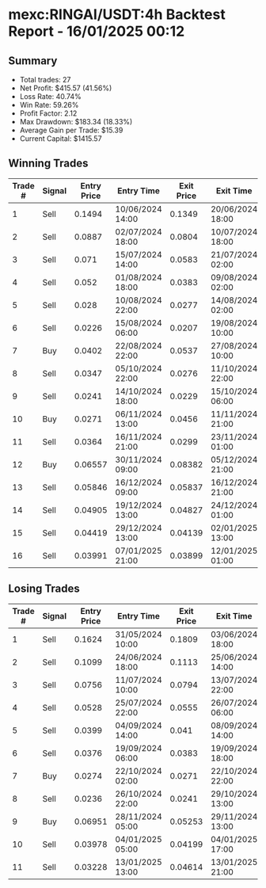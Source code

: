 # mexc:RINGAI/USDT:4h Backtest Report - 16/01/2025 00:12
## Summary

- Total trades: 27
- Net Profit: $415.57 (41.56%)
- Loss Rate: 40.74%
- Win Rate: 59.26%
- Profit Factor: 2.12
- Max Drawdown: $183.34 (18.33%)
- Average Gain per Trade: $15.39
- Current Capital: $1415.57

## Winning Trades

| Trade # | Signal | Entry Price | Entry Time | Exit Price | Exit Time | Gain |
|---------|--------|-------------|------------|------------|-----------|------|
| 1 | Sell | 0.1494 | 10/06/2024 14:00 | 0.1349 | 20/06/2024 18:00 | $23.57 |
| 2 | Sell | 0.0887 | 02/07/2024 18:00 | 0.0804 | 10/07/2024 18:00 | $23.20 |
| 3 | Sell | 0.071 | 15/07/2024 14:00 | 0.0583 | 21/07/2024 02:00 | $44.82 |
| 4 | Sell | 0.052 | 01/08/2024 18:00 | 0.0383 | 09/08/2024 02:00 | $68.09 |
| 5 | Sell | 0.028 | 10/08/2024 22:00 | 0.0277 | 14/08/2024 02:00 | $2.95 |
| 6 | Sell | 0.0226 | 15/08/2024 06:00 | 0.0207 | 19/08/2024 10:00 | $23.22 |
| 7 | Buy | 0.0402 | 22/08/2024 22:00 | 0.0537 | 27/08/2024 10:00 | $94.71 |
| 8 | Sell | 0.0347 | 05/10/2024 22:00 | 0.0276 | 11/10/2024 22:00 | $61.83 |
| 9 | Sell | 0.0241 | 14/10/2024 18:00 | 0.0229 | 15/10/2024 06:00 | $15.82 |
| 10 | Buy | 0.0271 | 06/11/2024 13:00 | 0.0456 | 11/11/2024 21:00 | $217.77 |
| 11 | Sell | 0.0364 | 16/11/2024 21:00 | 0.0299 | 23/11/2024 01:00 | $66.69 |
| 12 | Buy | 0.06557 | 30/11/2024 09:00 | 0.08382 | 05/12/2024 21:00 | $101.95 |
| 13 | Sell | 0.05846 | 16/12/2024 09:00 | 0.05837 | 16/12/2024 21:00 | $0.60 |
| 14 | Sell | 0.04905 | 19/12/2024 13:00 | 0.04827 | 24/12/2024 01:00 | $6.23 |
| 15 | Sell | 0.04419 | 29/12/2024 13:00 | 0.04139 | 02/01/2025 13:00 | $24.93 |
| 16 | Sell | 0.03991 | 07/01/2025 21:00 | 0.03899 | 12/01/2025 01:00 | $9.09 |


## Losing Trades

| Trade # | Signal | Entry Price | Entry Time | Exit Price | Exit Time | Loss |
|---------|--------|-------------|------------|------------|-----------|------|
| 1 | Sell | 0.1624 | 31/05/2024 10:00 | 0.1809 | 03/06/2024 18:00 | $28.48 |
| 2 | Sell | 0.1099 | 24/06/2024 18:00 | 0.1113 | 25/06/2024 14:00 | $3.17 |
| 3 | Sell | 0.0756 | 11/07/2024 10:00 | 0.0794 | 13/07/2024 22:00 | $12.76 |
| 4 | Sell | 0.0528 | 25/07/2024 22:00 | 0.0555 | 26/07/2024 06:00 | $13.39 |
| 5 | Sell | 0.0399 | 04/09/2024 14:00 | 0.041 | 08/09/2024 14:00 | $8.43 |
| 6 | Sell | 0.0376 | 19/09/2024 06:00 | 0.0383 | 19/09/2024 18:00 | $5.65 |
| 7 | Buy | 0.0274 | 22/10/2024 02:00 | 0.0271 | 22/10/2024 22:00 | $3.52 |
| 8 | Sell | 0.0236 | 26/10/2024 22:00 | 0.0241 | 29/10/2024 13:00 | $6.79 |
| 9 | Buy | 0.06951 | 28/11/2024 05:00 | 0.05253 | 29/11/2024 13:00 | $95.30 |
| 10 | Sell | 0.03978 | 04/01/2025 05:00 | 0.04199 | 04/01/2025 17:00 | $22.21 |
| 11 | Sell | 0.03228 | 13/01/2025 13:00 | 0.04614 | 13/01/2025 21:00 | $170.22 |
